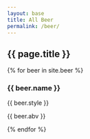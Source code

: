 ```yaml
---
layout: base
title: All Beer
permalink: /beer/
---
```


<section id="beer" class="bg-light-gray">
    <div class="container">
        <div class="row text-center">
            <div class="col-xs-12">
                <h2 class="section-heading">{{ page.title }}</h2>
            </div>
        </div>
        <div class="row">
            {% for beer in site.beer %}
                <div class="col-lg-3 col-md-4 col-sm-6 col-xs-12 beer-item">
                    <a href="{{ beer.url }}" class="beer-link">
                        <div class="beer-hover">
                            <div class="beer-hover-content">
                                <i class="fa fa-search-plus fa-3x"></i>
                            </div>
                        </div>
                        <img src="/img/beer/{{ beer.img }}" class="img-responsive img-centered" alt="">
                    </a>
                    <div class="beer-caption">
                        <h3>{{ beer.name }}</h3>
                        <p class="text-muted">{{ beer.style }}</p>
                        <p><span>{{ beer.abv }}</span></p>
                    </div>
                </div>
            {% endfor %}
        </div>
    </div>
</section>